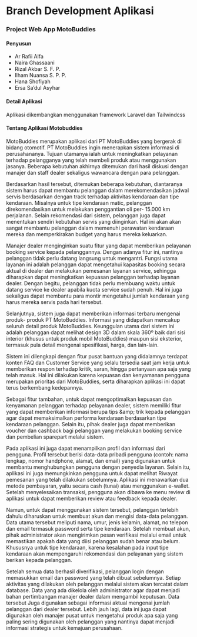 <h1>Branch Development Aplikasi</h1>
<h3>Project Web App MotoBuddies</h3> 

<h4>Penyusun</h4>
<ul>
    <li>Ar Rafii Alfa</li> 
    <li>Naira Ghassaani</li> 
    <li>Rizal Akbar S. F. P.</li> 
    <li>Ilham Nuansa S. P. P.</li> 
    <li>Hana Shofiyah</li>
    <li>Ersa Sa’dul Asyhar</li> 
</ul>

<h4>Detail Aplikasi</h4>
<p>
    Aplikasi dikembangkan menggunakan framework Laravel dan Tailwindcss 
</p>

    
<h4>Tentang Aplikasi Motobuddies</h4>
<p>
MotoBuddies merupakan aplikasi dari PT MotoBuddies yang bergerak di bidang otomotif. PT MotoBuddies ingin menerapkan sistem informasi di perusahananya. Tujuan utamanya ialah untuk meningkatkan pelayanan terhadap pelangganya yang telah membeli produk atau menggunakan jasanya. Beberapa kebutuhan akhirnya ditemukan dari hasil diskusi dengan manajer dan staff dealer sekaligus wawancara dengan para pelanggan.

Berdasarkan hasil tersebut, ditemukan beberapa kebutuhan, diantaranya sistem harus dapat membantu pelanggan dalam merekomendasikan jadwal servis berdasarkan dengan track terhadap aktivitas kendaraan dan tipe kendaraan. Misalnya untuk tipe kendaraan matic, pelanggan direkomendasikan untuk melakukan penggantian oli per- 15.000 km perjalanan. Selain rekomendasi dari sistem, pelanggan juga dapat menentukan sendiri kebutuhan servis yang diinginkan. Hal ini akan akan sangat membantu pelanggan dalam memenuhi perawatan kendaraan mereka dan memperkirakan budget yang harus mereka keluarkan.

Manajer dealer menginginkan suatu fitur yang dapat memberikan pelayanan booking service kepada pelanggannya. Dengan adanya fitur ini, nantinya pelanggan tidak perlu datang langsung untuk mengantri. Fungsi utama layanan ini adalah pelanggan dapat mengetahui kapasitas booking secara aktual di dealer dan melakukan pemesanan layanan service, sehingga diharapkan dapat meningkatkan kepuasan pelanggan terhadap layanan dealer. Dengan begitu, pelanggan tidak perlu membuang waktu untuk datang service ke dealer apabila kuota service sudah penuh. Hal ini juga sekaligus dapat membantu para montir mengetahui jumlah kendaraan yang harus mereka servis pada hari tersebut.

Selanjutnya, sistem juga dapat memberikan informasi terbaru mengenai produk- produk PT MotoBuddies. Informasi yang didapatkan mencakup seluruh detail produk MotoBuddies. Keunggulan utama dari sistem ini adalah pelanggan dapat melihat design 3D dalam skala 360º baik dari sisi interior (khusus untuk produk mobil MotoBuddies) maupun sisi eksterior, termasuk pula detail mengenai spesifikasi, harga, dan lain-lain.

Sistem ini dilengkapi dengan fitur pusat bantuan yang didalamnya terdapat konten FAQ dan Customer Service yang selalu tersedia saat jam kerja untuk memberikan respon terhadap kritik, saran, hingga pertanyaan apa saja yang telah masuk. Hal ini dilakukan karena kepuasan dan kenyamanan pengguna merupakan prioritas dari MotoBuddies, serta diharapkan aplikasi ini dapat terus berkembang kedepannya.

Sebagai fitur tambahan, untuk dapat mengoptimalkan kepuasan dan kenyamanan pelanggan terhadap pelayanan dealer, sistem memiliki fitur yang dapat memberikan informasi berupa tips &amp;amp; trik kepada pelanggan agar dapat memaksimalkan performa kendaraan berdasarkan tipe kendaraan pelanggan. Selain itu, pihak dealer juga dapat memberikan voucher dan cashback bagi pelanggan yang melakukan booking service dan pembelian sparepart melalui sistem.

Pada aplikasi ini juga dapat menampilkan profil dan informasi dari pengguna. Profil tersebut berisi data-data pribadi pengguna (contoh: nama lengkap, nomor handphone, alamat, dan email) yang digunakan untuk membantu menghubungkan pengguna dengan penyedia layanan. Selain itu, aplikasi ini juga memungkinkan pengguna untuk dapat melihat Riwayat pemesanan yang telah dilakukan sebelumnya. Aplikasi ini menawarkan dua metode pembayaran, yaitu secara cash (tunai) atau menggunakan e-wallet. Setelah menyelesaikan transaksi, pengguna akan dibawa ke menu review di aplikasi untuk dapat memberikan review atau feedback kepada dealer.

Namun, untuk dapat menggunakan sistem tersebut, pelanggan terlebih dahulu diharuskan untuk membuat akun dan mengisi data-data pelanggan. Data utama tersebut meliputi nama, umur, jenis kelamin, alamat, no telepon dan email termasuk password serta tipe kendaraan. Setelah membuat akun, pihak administrator akan mengirimkan pesan verifikasi melalui email untuk memastikan apakah data yang diisi pelanggan sudah benar atau belum. Khususnya untuk tipe kendaraan, karena kesalahan pada input tipe kendaraan akan mempengaruhi rekomendasi dan pelayanan yang sistem berikan kepada pelanggan.

Setelah semua data berhasil diverifikasi, pelanggan login dengan memasukkan email dan password yang telah dibuat sebelumnya. Setiap aktivitas yang dilakukan oleh pelanggan melalui sistem akan tercatat dalam database. Data yang ada dikelola oleh administrator agar dapat menjadi bahan pertimbangan manajer dealer dalam mengambil keputusan. Data tersebut Juga digunakan sebagai informasi aktual mengenai jumlah pelanggan dari dealer tersebut. Lebih jauh lagi, data ini juga dapat digunakan oleh manajer pusat untuk mengetahui produk apa saja yang paling sering digunakan oleh pelanggan yang nantinya dapat menjadi informasi strategis untuk kemajuan perusahaan.

</p>
